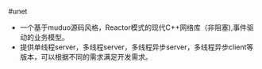 #unet
- 一个基于muduo源码风格，Reactor模式的现代C++网络库（非阻塞),事件驱动的业务模型。
- 提供单线程server，多线程server，多线程异步server，多线程异步client等版本，可以根据不同的需求满足开发需求。



